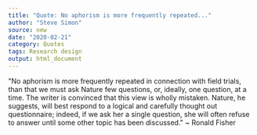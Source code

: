 ```yaml
---
title: "Quote: No aphorism is more frequently repeated..."
author: "Steve Simon"
source: new
date: "2020-02-21"
category: Quotes
tags: Research design
output: html_document
---
```


"No aphorism is more frequently repeated in connection with field trials, than that we must ask Nature few questions, or, ideally, one question, at a time. The writer is convinced that this view is wholly mistaken. Nature, he suggests, will best respond to a logical and carefully thought out questionnaire; indeed, if we ask her a single question, she will often refuse to answer until some other topic has been discussed." ~ Ronald Fisher

<!---More--->
